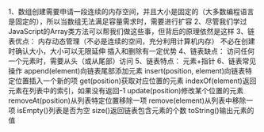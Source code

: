 1、数组创建需要申请一段连续的内存空间，并且大小是固定的（大多数编程语言是固定的），所以当数组无法满足容量需求时，需要进行扩容
2、尽管我们学过JavaScript的Array类方法可以帮我们做这些事，但背后的原理依然是这样
3、链表优点：
    内存动态管理（不必是连续的空间，充分利用计算机内存）
    不必在创建时确认大小，大小可以无限延伸
    插入和删除有一定优势
4、链表缺点：
    访问任何一个元素时，需要从头（或从尾部）访问
5、链表特点：
    元素+指针
6、链表常见操作
    append(element)向链表尾部添加元素
    insert(position, element)向链表特定位置插入一个新的项
    get(position)获取对应位置的元素
    indexOf(element)返回元素在列表中的索引，如果没有返回-1
    update(position)修改某个位置的元素
    removeAt(position)从列表特定位置移除一项
    remove(element)从列表中移除一项
    isEmpty()列表是否为空
    size()返回链表包含元素的个数
    toString()输出元素的值
